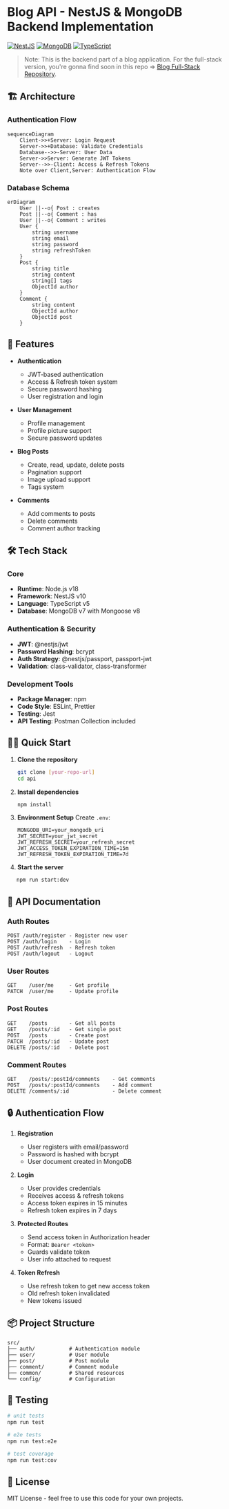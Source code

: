 # Blog API - NestJS & MongoDB Backend Implementation

[![NestJS](https://img.shields.io/badge/NestJS-v10-red.svg)](https://nestjs.com/)
[![MongoDB](https://img.shields.io/badge/MongoDB-v7-green.svg)](https://www.mongodb.com/)
[![TypeScript](https://img.shields.io/badge/TypeScript-v5-blue.svg)](https://www.typescriptlang.org/)

> Note: This is the backend part of a blog application. For the full-stack version, you're gonna find soon in this repo => [Blog Full-Stack Repository](fullStackLink).

## 🏗 Architecture

### Authentication Flow
```mermaid
sequenceDiagram
    Client->>+Server: Login Request
    Server->>+Database: Validate Credentials
    Database-->>-Server: User Data
    Server->>Server: Generate JWT Tokens
    Server-->>-Client: Access & Refresh Tokens
    Note over Client,Server: Authentication Flow
```

### Database Schema
```mermaid
erDiagram
    User ||--o{ Post : creates
    Post ||--o{ Comment : has
    User ||--o{ Comment : writes
    User {
        string username
        string email
        string password
        string refreshToken
    }
    Post {
        string title
        string content
        string[] tags
        ObjectId author
    }
    Comment {
        string content
        ObjectId author
        ObjectId post
    }
```

## 🚀 Features

- **Authentication**
  - JWT-based authentication
  - Access & Refresh token system
  - Secure password hashing
  - User registration and login

- **User Management**
  - Profile management
  - Profile picture support
  - Secure password updates

- **Blog Posts**
  - Create, read, update, delete posts
  - Pagination support
  - Image upload support
  - Tags system

- **Comments**
  - Add comments to posts
  - Delete comments
  - Comment author tracking

## 🛠 Tech Stack

### Core
- **Runtime**: Node.js v18
- **Framework**: NestJS v10
- **Language**: TypeScript v5
- **Database**: MongoDB v7 with Mongoose v8

### Authentication & Security
- **JWT**: @nestjs/jwt
- **Password Hashing**: bcrypt
- **Auth Strategy**: @nestjs/passport, passport-jwt
- **Validation**: class-validator, class-transformer

### Development Tools
- **Package Manager**: npm
- **Code Style**: ESLint, Prettier
- **Testing**: Jest
- **API Testing**: Postman Collection included

## 🏃‍♂️ Quick Start

1. **Clone the repository**
   ```bash
   git clone [your-repo-url]
   cd api
   ```

2. **Install dependencies**
   ```bash
   npm install
   ```

3. **Environment Setup**
   Create `.env`:
   ```env
   MONGODB_URI=your_mongodb_uri
   JWT_SECRET=your_jwt_secret
   JWT_REFRESH_SECRET=your_refresh_secret
   JWT_ACCESS_TOKEN_EXPIRATION_TIME=15m
   JWT_REFRESH_TOKEN_EXPIRATION_TIME=7d
   ```

4. **Start the server**
```bash
   npm run start:dev
   ```

## 📝 API Documentation

### Auth Routes
```
POST /auth/register - Register new user
POST /auth/login    - Login
POST /auth/refresh  - Refresh token
POST /auth/logout   - Logout
```

### User Routes
```
GET    /user/me     - Get profile
PATCH  /user/me     - Update profile
```

### Post Routes
```
GET    /posts       - Get all posts
GET    /posts/:id   - Get single post
POST   /posts       - Create post
PATCH  /posts/:id   - Update post
DELETE /posts/:id   - Delete post
```

### Comment Routes
```
GET    /posts/:postId/comments    - Get comments
POST   /posts/:postId/comments    - Add comment
DELETE /comments/:id              - Delete comment
```

## 🔒 Authentication Flow

1. **Registration**
   - User registers with email/password
   - Password is hashed with bcrypt
   - User document created in MongoDB

2. **Login**
   - User provides credentials
   - Receives access & refresh tokens
   - Access token expires in 15 minutes
   - Refresh token expires in 7 days

3. **Protected Routes**
   - Send access token in Authorization header
   - Format: `Bearer <token>`
   - Guards validate token
   - User info attached to request

4. **Token Refresh**
   - Use refresh token to get new access token
   - Old refresh token invalidated
   - New tokens issued

## 📦 Project Structure

```
src/
├── auth/           # Authentication module
├── user/           # User module
├── post/           # Post module
├── comment/        # Comment module
├── common/         # Shared resources
└── config/         # Configuration
```

## 🧪 Testing

```bash
# unit tests
npm run test

# e2e tests
npm run test:e2e

# test coverage
npm run test:cov
```

## 📜 License

MIT License - feel free to use this code for your own projects.